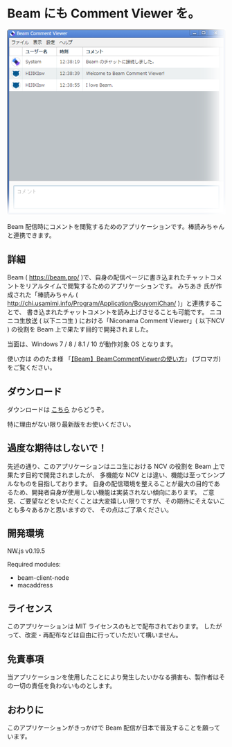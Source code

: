 # Beam にも Comment Viewer を。

![Beam Comment Viewer](./readme/bcv.png)

Beam 配信時にコメントを閲覧するためのアプリケーションです。棒読みちゃんと連携できます。

## 詳細

Beam ( https://beam.pro/ )で、自身の配信ページに書き込まれたチャットコメントをリアルタイムで閲覧するためのアプリケーションです。
みちあき 氏が作成された「棒読みちゃん ( http://chi.usamimi.info/Program/Application/BouyomiChan/ )」と連携することで、
書き込まれたチャットコメントを読み上げさせることも可能です。
ニコニコ生放送 ( 以下ニコ生 ) における「Niconama Comment Viewer」( 以下NCV ) の役割を Beam 上で果たす目的で開発されました。

当面は、Windows 7 / 8 / 8.1 / 10 が動作対象 OS となります。

使い方は ののたま様 「[【Beam】BeamCommentViewerの使い方](http://ch.nicovideo.jp/nonota/blomaga/ar1178037 "【Beam】BeamCommentViewerの使い方")」 (ブロマガ) をご覧ください。

## ダウンロード

ダウンロードは [こちら](https://github.com/HIJIKIsw/Beam-Comment-Viewer/releases) からどうぞ。

特に理由がない限り最新版をお使いください。

## 過度な期待はしないで！

先述の通り、このアプリケーションはニコ生における NCV の役割を Beam 上で果たす目的で開発されましたが、
多機能な NCV とは違い、機能は至ってシンプルなものを目指しております。
自身の配信環境を整えることが最大の目的であるため、開発者自身が使用しない機能は実装されない傾向にあります。
ご意見、ご要望などをいただくことは大変嬉しい限りですが、その期待にそえないことも多々あるかと思いますので、
その点はご了承ください。

## 開発環境

NW.js v0.19.5

Required modules:
* beam-client-node
* macaddress

## ライセンス

このアプリケーションは MIT ライセンスのもとで配布されております。
したがって、改変・再配布などは自由に行っていただいて構いません。

## 免責事項

当アプリケーションを使用したことにより発生したいかなる損害も、製作者はその一切の責任を負わないものとします。

## おわりに

このアプリケーションがきっかけで Beam 配信が日本で普及することを願っています。
